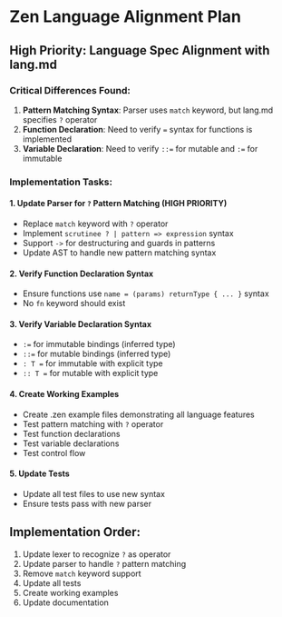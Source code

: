 # Zen Language Alignment Plan

## High Priority: Language Spec Alignment with lang.md

### Critical Differences Found:
1. **Pattern Matching Syntax**: Parser uses `match` keyword, but lang.md specifies `?` operator
2. **Function Declaration**: Need to verify `=` syntax for functions is implemented
3. **Variable Declaration**: Need to verify `::=` for mutable and `:=` for immutable

### Implementation Tasks:

#### 1. Update Parser for `?` Pattern Matching (HIGH PRIORITY)
- Replace `match` keyword with `?` operator
- Implement `scrutinee ? | pattern => expression` syntax
- Support `->` for destructuring and guards in patterns
- Update AST to handle new pattern matching syntax

#### 2. Verify Function Declaration Syntax
- Ensure functions use `name = (params) returnType { ... }` syntax
- No `fn` keyword should exist

#### 3. Verify Variable Declaration Syntax
- `:=` for immutable bindings (inferred type)
- `::=` for mutable bindings (inferred type)  
- `: T =` for immutable with explicit type
- `:: T =` for mutable with explicit type

#### 4. Create Working Examples
- Create .zen example files demonstrating all language features
- Test pattern matching with `?` operator
- Test function declarations
- Test variable declarations
- Test control flow

#### 5. Update Tests
- Update all test files to use new syntax
- Ensure tests pass with new parser

## Implementation Order:
1. Update lexer to recognize `?` as operator
2. Update parser to handle `?` pattern matching
3. Remove `match` keyword support
4. Update all tests
5. Create working examples
6. Update documentation
